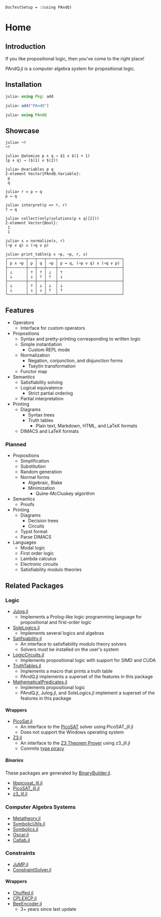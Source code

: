 
```@meta
DocTestSetup = :(using PAndQ)
```

# Home

## Introduction

If you like propositional logic, then you've come to the right place!

PAndQ.jl is a computer algebra system for propositional logic.

## Installation

```julia
julia> using Pkg: add

julia> add("PAndQ")

julia> using PAndQ
```

## Showcase

```jldoctest
julia> ¬⊤
¬⊤

julia> @atomize p ∧ q → $1 ∨ $(1 + 1)
(p ∧ q) → ($(1) ∨ $(2))

julia> @variables p q
2-element Vector{PAndQ.Variable}:
 p
 q

julia> r = p ↔ q
p ↔ q

julia> interpret(p => ⊤, r)
⊤ ↔ q

julia> collect(only(solutions(p ∧ q)[2]))
2-element Vector{Bool}:
 1
 1

julia> s = normalize(∧, r)
(¬p ∨ q) ∧ (¬q ∨ p)

julia> print_table(p ∧ ¬p, ¬p, r, s)
┌────────┬───┬───┬────┬────────────────────────────┐
│ p ∧ ¬p │ p │ q │ ¬p │ p ↔ q, (¬p ∨ q) ∧ (¬q ∨ p) │
├────────┼───┼───┼────┼────────────────────────────┤
│ ⊥      │ ⊤ │ ⊤ │ ⊥  │ ⊤                          │
│ ⊥      │ ⊥ │ ⊤ │ ⊤  │ ⊥                          │
├────────┼───┼───┼────┼────────────────────────────┤
│ ⊥      │ ⊤ │ ⊥ │ ⊥  │ ⊥                          │
│ ⊥      │ ⊥ │ ⊥ │ ⊤  │ ⊤                          │
└────────┴───┴───┴────┴────────────────────────────┘
```

## Features

- Operators
    - Interface for custom operators
- Propositions
    - Syntax and pretty-printing corresponding to written logic
    - Simple instantiation
        - Custom REPL mode
    - Normalization
        - Negation, conjunction, and disjunction forms
        - Tseytin transformation
    - Functor map
- Semantics
    - Satisfiability solving
    - Logical equivalence
        - Strict partial ordering
    - Partial interpretation
- Printing
    - Diagrams
        - Syntax trees
        - Truth tables
            - Plain text, Markdown, HTML, and LaTeX formats
    - DIMACS and LaTeX formats

### Planned

- Propositions
    - Simplification
    - Substitution
    - Random generation
    - Normal forms
        - Algebraic, Blake
        - Minimization
            - Quine-McCluskey algorithm
- Semantics
    - Proofs
- Printing
    - Diagrams
        - Decision trees
        - Circuits
    - Typst format
    - Parse DIMACS
- Languages
    - Modal logic
    - First order logic
    - Lambda calculus
    - Electronic circuits
    - Satisfiability modulo theories

## Related Packages

### Logic

- [Julog.jl](https://github.com/ztangent/Julog.jl)
    - Implements a Prolog-like logic programming language for propositional and first-order logic
- [SoleLogics.jl](https://github.com/aclai-lab/SoleLogics.jl)
    - Implements several logics and algebras
- [Satifsiability.jl](https://github.com/elsoroka/Satisfiability.jl)
    - An interface to satisfiability modulo theory solvers
    - Solvers must be installed on the user's system
- [LogicCircuits.jl](https://github.com/Juice-jl/LogicCircuits.jl)
    - Implements propositional logic with support for SIMD and CUDA
- [TruthTables.jl](https://github.com/eliascarv/TruthTables.jl)
    - Implements a macro that prints a truth table
    - PAndQ.jl implements a superset of the features in this package
- [MathematicalPredicates.jl](https://github.com/JuliaReach/MathematicalPredicates.jl)
    - Implements propositional logic
    - PAndQ.jl, Julog.jl, and SoleLogics.jl implement a superset of the features in this package

#### Wrappers

- [PicoSat.jl](https://github.com/sisl/PicoSAT.jl)
    - An interface to the [PicoSAT](https://fmv.jku.at/picosat/) solver using PicoSAT_jll.jl
    - Does not support the Windows operating system
- [Z3.jl](https://github.com/ahumenberger/Z3.jl)
    - An interface to the [Z3 Theorem Prover](https://github.com/Z3Prover/z3) using z3_jll.jl
    - Commits [type piracy](https://docs.julialang.org/en/v1/manual/style-guide/#Avoid-type-piracy)

##### Binaries

These packages are generated by [BinaryBuilder.jl](https://github.com/JuliaPackaging/BinaryBuilder.jl).

- [libpicosat_jll.jl](https://github.com/JuliaBinaryWrappers/libpicosat_jll.jl)
- [PicoSAT_jll.jl](https://github.com/JuliaBinaryWrappers/PicoSAT_jll.jl)
- [z3_jll.jl](https://github.com/JuliaBinaryWrappers/z3_jll.jl)

### Computer Algebra Systems

- [Metatheory.jl](https://github.com/JuliaSymbolics/Metatheory.jl)
- [SymbolicUtils.jl](https://github.com/JuliaSymbolics/SymbolicUtils.jl)
- [Symbolics.jl](https://github.com/JuliaSymbolics/Symbolics.jl)
- [Oscar.jl](https://github.com/oscar-system/Oscar.jl)
- [Catlab.jl](https://github.com/AlgebraicJulia/Catlab.jl)

### Constraints

- [JuMP.jl](https://github.com/jump-dev/JuMP.jl)
- [ConstraintSolver.jl](https://github.com/Wikunia/ConstraintSolver.jl)

#### Wrappers

- [Chuffed.jl](https://github.com/JuliaConstraints/Chuffed.jl)
- [CPLEXCP.jl](https://github.com/JuliaConstraints/CPLEXCP.jl)
- [BeeEncoder.jl](https://github.com/newptcai/BeeEncoder.jl)
    - 3+ years since last update
